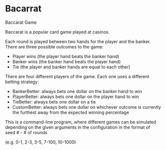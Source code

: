 # Bacarrat
Baccarat Game 

Baccarat is a popular card game played at casinos. 

Each round is played between two hands for the player and the banker. 
There are three possible outcomes to the game: 
- Player wins (the player hand beats the banker hand)
- Banker wins (the banker hand beats the player hand)
- Tie (the player and banker hands are equal to each other)

There are four different players of the game. Each one uses a different betting strategy:
- BankerBetter: always bets one dollar on the banker hand to win
- PlayerBetter: always bets one dollar on the player hand to win
- TieBetter: always bets one dollar on a tie 
- CustomBetter: always bets one dollar on whichever outcome is currently the furthest away from
  the expected winning percentage
  
This is a command-line program, where different games can be simulated depending on the 
given arguments in the configuration in the format of seed # - # of rounds

(e.g. 0-1, 
      2-3, 
      3-5, 
      7-100, 
      10-1000)
